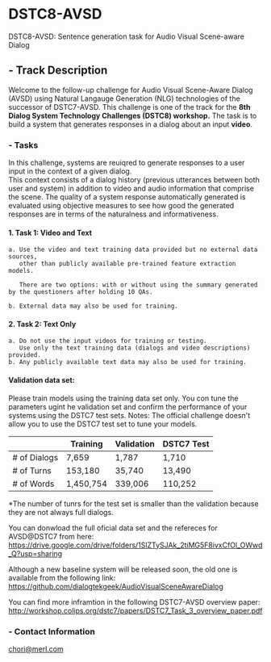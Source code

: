 # DSTC8-AVSD
DSTC8-AVSD: Sentence generation task for Audio Visual Scene-aware Dialog 

## - Track Description
Welcome to the follow-up challenge for Audio Visual Scene-Aware Dialog (AVSD) using Natural Langauge Generation (NLG) technologies of the successor of DSTC7-AVSD. This challenge is one of the track for the **8th Dialog System Technology Challenges (DSTC8) workshop.**
The task is to build a system that generates responses in a dialog about an input **video**.

### - Tasks

In this challenge, systems are reuiqred to generate responses to a user input in the context of a given dialog.  
This context consists of a dialog history (previous utterances between both user and system) in addition to video and audio information that comprise the scene. 
The quality of a system response automatically generated is evaluated using objective measures to see how good the generated responses are in terms of the naturalness and informativeness.

#### 1. Task 1: Video and Text 
    a. Use the video and text training data provided but no external data sources, 
       other than publicly available pre-trained feature extraction models.

       There are two options: with or without using the summary generated by the questioners after holding 10 QAs.

    b. External data may also be used for training.

#### 2. Task 2: Text Only 
    a. Do not use the input videos for training or testing. 
       Use only the text training data (dialogs and video descriptions) provided. 
    b. Any publicly available text data may also be used for training.
    
    
#### Validation data set:

Please train models using the training data set only.
You con tune the parameters ugint he validation set and confirm the performance of your systems using the DSTC7 test sets.
Notes: The official challenge doesn't allow you to use the DSTC7 test set to tune your models.

|               |    Training    |  Validation   |   DSTC7 Test  |
| ------------- | -------------- | ------------- | ------------- |
| # of Dialogs  |       7,659    |      1,787    |      1,710    |   
| # of Turns    |     153,180    |     35,740    |     13,490    |
| # of Words    |   1,450,754    |    339,006    |    110,252    |

*The number of tunrs for the test set is smaller than the validation
because they are not always full dialogs.

You can donwload the full oficial data set and the refereces for AVSD@DSTC7 from here:
https://drive.google.com/drive/folders/1SlZTySJAk_2tiMG5F8ivxCfOl_OWwd_Q?usp=sharing

Although a new baseline system will be released soon, the old one is available from the following link:
https://github.com/dialogtekgeek/AudioVisualSceneAwareDialog

You can find more inframtion in the following DSTC7-AVSD overview paper:
http://workshop.colips.org/dstc7/papers/DSTC7_Task_3_overview_paper.pdf

### - Contact Information
chori@merl.com
